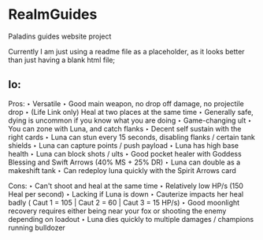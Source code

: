# RealmGuides
Paladins guides website project

Currently I am just using a readme file as a placeholder, as it looks better than just having a blank html file;


Io:
-------------
Pros:
‣ Versatile
‣ Good main weapon, no drop off damage, no projectile drop
‣ (Life Link only) Heal at two places at the same time
‣ Generally safe, dying is uncommon if you know what you are doing
‣ Game-changing ult
‣ You can zone with Luna, and catch flanks
‣ Decent self sustain with the right cards
‣ Luna can stun every 15 seconds, disabling flanks / certain tank shields
‣ Luna can capture points / push payload
‣ Luna has high base health
‣ Luna can block shots / ults
‣ Good pocket healer with Goddess Blessing and Swift Arrows (40% MS + 25% DR)
‣ Luna can double as a makeshift tank
‣ Can redeploy luna quickly with the Spirit Arrows card

Cons:
‣ Can't shoot and heal at the same time
‣ Relatively low HP/s (150 Heal per second)
‣ Lacking if Luna is down
‣ Cauterize impacts her heal badly ( Caut 1 = 105 | Caut 2 = 60 | Caut 3 = 15 HP/s)
‣ Good moonlight recovery requires either being near your fox or shooting the enemy depending on loadout
‣ Luna dies quickly to multiple damages / champions running bulldozer
